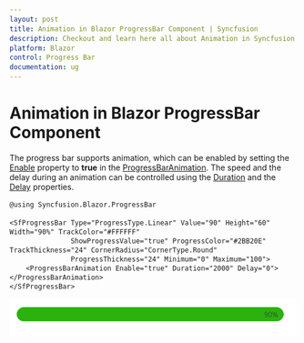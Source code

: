```yaml
---
layout: post
title: Animation in Blazor ProgressBar Component | Syncfusion
description: Checkout and learn here all about Animation in Syncfusion Blazor ProgressBar component and much more.
platform: Blazor
control: Progress Bar 
documentation: ug
---
```


# Animation in Blazor ProgressBar Component

The progress bar supports animation, which can be enabled by setting the [Enable](https://help.syncfusion.com/cr/blazor/Syncfusion.Blazor.ProgressBar.ProgressBarAnimation.html#Syncfusion_Blazor_ProgressBar_ProgressBarAnimation_Enable) property to **true** in the [ProgressBarAnimation](https://help.syncfusion.com/cr/blazor/Syncfusion.Blazor.ProgressBar.ProgressBarAnimation.html). The speed and the delay during an animation can be controlled using the [Duration](https://help.syncfusion.com/cr/blazor/Syncfusion.Blazor.ProgressBar.ProgressBarAnimation.html#Syncfusion_Blazor_ProgressBar_ProgressBarAnimation_Duration) and the [Delay](https://help.syncfusion.com/cr/blazor/Syncfusion.Blazor.ProgressBar.ProgressBarAnimation.html#Syncfusion_Blazor_ProgressBar_ProgressBarAnimation_Delay) properties.

```cshtml
@using Syncfusion.Blazor.ProgressBar

<SfProgressBar Type="ProgressType.Linear" Value="90" Height="60" Width="90%" TrackColor="#FFFFFF"
               ShowProgressValue="true" ProgressColor="#2BB20E" TrackThickness="24" CornerRadius="CornerType.Round"
               ProgressThickness="24" Minimum="0" Maximum="100">
    <ProgressBarAnimation Enable="true" Duration="2000" Delay="0"></ProgressBarAnimation>
</SfProgressBar>
```

![Progress Bar with Animation](images/animation.png)
